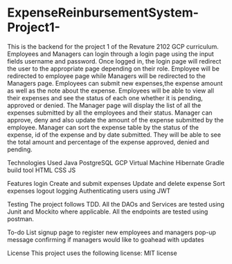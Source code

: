 # ExpenseReinbursementSystem-Project1-
This is the backend for the project 1 of the Revature 2102 GCP curriculum.
Employees and Managers can login through a login page using the input fields username and password. Once logged in, the login page will redirect the user to the appropriate page depending on their role. Employee will be redirected to employee page while Managers will be redirected to the Managers page.
Employees can submit new expenses,the expense amount as well as the note about the expense. Employees will be able to view all their expenses and see the status of each one whether it is pending, approved or denied.
The Manager page will display the list of all the expenses submitted by all the employees and their status. Manager can approve, deny and also update the amount of the expense submitted by the employee. Manager can sort the expense table by the status of the expense, id of the expense and by date submitted. They will be able to see the total amount and percentage of the expense approved, denied and pending.

Technologies Used
Java
PostgreSQL
GCP Virtual Machine
Hibernate
Gradle build tool
HTML
CSS
JS

Features
login
Create and submit expenses
Update and delete expense 
Sort expenses
logout
logging
Authenticating users using JWT

Testing
The project follows TDD.
All the DAOs and Services are tested using Junit and Mockito where applicable.
All the endpoints are tested using postman.


To-do List
signup page to register new employees and managers
pop-up message confirming if managers would like to goahead with updates

License
This project uses the following license: MIT license
